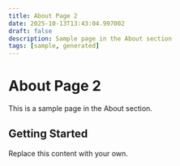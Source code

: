 ```yaml
---
title: About Page 2
date: 2025-10-13T13:43:04.997002
draft: false
description: Sample page in the About section
tags: [sample, generated]
---
```


# About Page 2

This is a sample page in the About section.

## Getting Started

Replace this content with your own.

<!-- TODO: Replace this sample content -->

